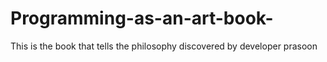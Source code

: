 # Programming-as-an-art-book-
This is the book that tells the philosophy discovered by developer prasoon 
